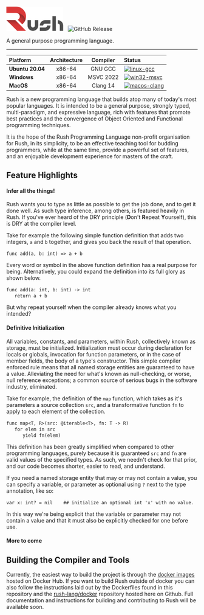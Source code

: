 <br />
<picture>
   <source media="(prefers-color-scheme: dark)" srcset="https://raw.githubusercontent.com/rush-lang/rush/master/docs/rush-logo-dark.svg">
   <source media="(prefers-color-scheme: light)" srcset="https://raw.githubusercontent.com/rush-lang/rush/master/docs/rush-logo-light.svg">
   <img alt="Rush Logo" height="64" src="https://raw.githubusercontent.com/rush-lang/rush/master/docs/rush-logo-light.svg">
</picture>
<span style="margin-left: 8px">
<img alt="GitHub Release" src="https://img.shields.io/github/v/release/rush-lang/rush">
</span>

A general purpose programming language.

---

| **Platform** | **Architecture** | **Compiler** | **Status** |
|:---|:---:|:---:|:---|
| **Ubuntu 20.04** | x86-64 | GNU GCC | [![linux-gcc](https://github.com/rush-lang/rush/actions/workflows/linux-gcc.yml/badge.svg)](https://github.com/rush-lang/rush/actions/workflows/linux-gcc.yml) |
| **Windows** | x86-64 | MSVC 2022 | [![win32-msvc](https://github.com/rush-lang/rush/actions/workflows/win32-msvc.yml/badge.svg)](https://github.com/rush-lang/rush/actions/workflows/win32-msvc.yml) |
| **MacOS** | x86-64 | Clang 14 | [![macos-clang](https://github.com/rush-lang/rush/actions/workflows/macos-clang.yml/badge.svg)](https://github.com/rush-lang/rush/actions/workflows/macos-clang.yml) |

Rush is a new programming language that builds atop many of today's most popular languages. It is intended to be a general purpose, strongly typed, multi-paradigm, and expressive language, rich with features that promote best practices and the convergence of Object Oriented and Functional programming techniques.

It is the hope of the Rush Programming Language non-profit organisation for Rush, in its simplicity, to be an effective teaching tool for budding programmers, while at the same time, provide a powerful set of features, and an enjoyable development experience for masters of the craft.

## Feature Highlights

#### Infer all the things!

Rush wants you to type as little as possible to get the job done, and to get it done well. As such type inference, among others, is featured heavily in Rush. If you've ever heard of the DRY principle (**D**on't **R**epeat **Y**ourself), this is DRY at the compiler level.

Take for example the following simple function definition that adds two integers, `a` and `b` together, and gives you back the result of that operation.

```rush
func add(a, b: int) => a + b
```

Every word or symbol in the above function definition has a real purpose for being. Alternatively, you could expand the definition into its full glory as shown below.

```rush
func add(a: int, b: int) -> int
   return a + b
```

But why repeat yourself when the compiler already knows what you intended?

#### Definitive Initialization

All variables, constants, and parameters, within Rush, collectively known as storage, must be initialized. Initialization must occur during declaration for locals or globals, invocation for function parameters, or in the case of member fields, the body of a type's constructor. This simple compiler enforced rule means that all named storage entities are guaranteed to have a value. Alleviating the need for what's known as null-checking, or worse, null reference exceptions; a common source of serious bugs in the software industry, eliminated.

Take for example, the definition of the `map` function, which takes as it's parameters a source collection `src`, and a transformative function `fn` to apply to each element of the collection.

```rush
func map<T, R>(src: @iterable<T>, fn: T -> R)
   for elem in src
      yield fn(elem)
```

This definition has been greatly simplified when compared to other programming languages, purely because it is guaranteed `src` and `fn` are valid values of the specified types. As such, we needn't check for that prior, and our code becomes shorter, easier to read, and understand.

If you need a named storage entity that may or may not contain a value, you can specify a variable, or parameter as optional using `?` next to the type annotation, like so:

```rush
var x: int? = nil    ## initialize an optional int 'x' with no value.
```

In this way we're being explicit that the variable or parameter may not contain a value and that it must also be explicitly checked for one before use.

#### More to come

## Building the Compiler and Tools

Currently, the easiest way to build the project is through the [docker images](https://hub.docker.com/repository/docker/rushlang/rush-ci-x86-64-linux-gnu) hosted on Docker Hub. If you want to build Rush outside of docker you can also follow the instructions laid out by the Dockerfiles found in this repository and the [rush-lang/docker](https://github.com/rush-lang/docker) repository hosted here on Github. Full documentation and instructions for building and contributing to Rush will be available soon.
